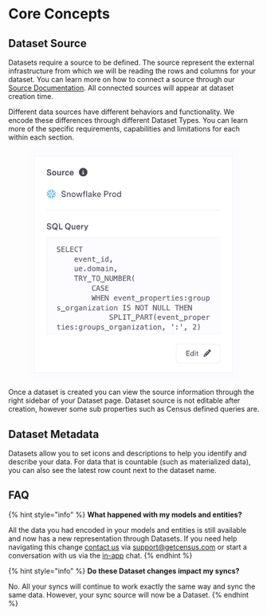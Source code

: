 # Core Concepts

## Dataset Source <a href="#data-source" id="data-source"></a>

Datasets require a source to be defined. The source represent the external infrastructure from which we will be reading the rows and columns for your dataset. You can learn more on how to connect a source through our [Source Documentation](broken-reference). All connected sources will appear at dataset creation time.

Different data sources have different behaviors and functionality. We encode these differences through different Dataset Types. You can learn more of the specific requirements, capabilities and limitations for each within each section.&#x20;

<figure><img src="../../.gitbook/assets/image (5).png" alt=""><figcaption></figcaption></figure>

Once a dataset is created you can view the source information through the right sidebar of your Dataset page. Dataset source is not editable after creation, however some sub properties such as Census defined queries are.&#x20;

## Dataset Metadata

Datasets allow you to set icons and descriptions to help you identify and describe your data. For data that is countable (such as materialized data), you can also see the latest row count next to the dataset name.

## FAQ

{% hint style="info" %}
**What happened with my models and entities?**

All the data you had encoded in your models and entities is still available and now has a new representation through Datasets. If you need help navigating this change [contact us](mailto:support@getcensus.com) via support@getcensus.com or start a conversation with us via the [in-app](https://app.getcensus.com) chat.
{% endhint %}

{% hint style="info" %}
**Do these Dataset changes impact my syncs?**

No. All your syncs will continue to work exactly the same way and sync the same data. However, your sync source will now be a Dataset.&#x20;
{% endhint %}

